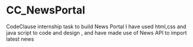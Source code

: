# CC_NewsPortal
CodeClause internship task to build News Portal
I have used html,css and java script to code and design , and have made use of 
News API to import latest news
